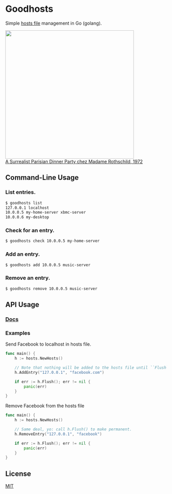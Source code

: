 # Goodhosts

Simple [hosts file](http://en.wikipedia.org/wiki/Hosts_%28file%29) management in Go (golang).

<img src="http://www.hangthebankers.com/wp-content/uploads/2013/09/Masks-Rothschild-party1.jpg" width=400><br>
[A Surrealist Parisian Dinner Party chez Madame Rothschild, 1972](http://www.messynessychic.com/2013/08/27/a-surrealist-parisian-dinner-party-chez-madame-rothschild-1972/)

## Command-Line Usage

### List entries.

```bash
$ goodhosts list
127.0.0.1 localhost
10.0.0.5 my-home-server xbmc-server
10.0.0.6 my-desktop
```

### Check for an entry.

```bash
$ goodhosts check 10.0.0.5 my-home-server
```

### Add an entry.

```bash
$ goodhosts add 10.0.0.5 music-server
```

### Remove an entry.

```bash
$ goodhosts remove 10.0.0.5 music-server
```

## API Usage

### [Docs](API.md)

### Examples

Send Facebook to localhost in hosts file.


```go
func main() {
    h := hosts.NewHosts()

    // Note that nothing will be added to the hosts file until ``Flush`` is called.
    h.AddEntry("127.0.0.1", "facebook.com")

    if err := h.Flush(); err != nil {
        panic(err)
    }
}
```

Remove Facebook from the hosts file

```go
func main() {
    h := hosts.NewHosts()

    // Same deal, yo: call h.Flush() to make permanent.
    h.RemoveEntry("127.0.0.1", "facebook")

    if err := h.Flush(); err != nil {
        panic(err)
    }
}
```
## License

[MIT](LICENSE)
